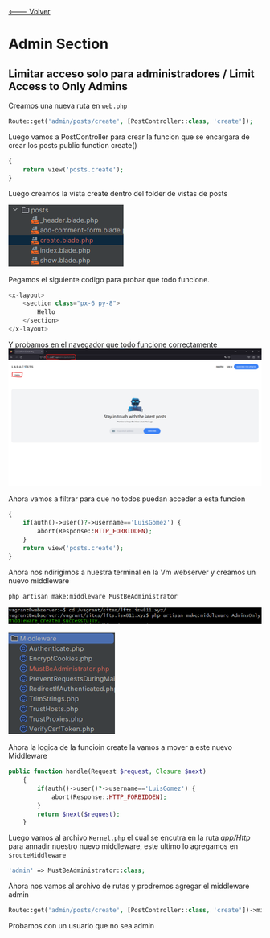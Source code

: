 [<--- Volver](/README.md)

# Admin Section

## Limitar acceso solo para administradores / Limit Access to Only Admins

Creamos una nueva ruta en `web.php`

```php
Route::get('admin/posts/create', [PostController::class, 'create']);
```

Luego vamos a PostController para crear la funcion que se encargara de crear los posts
public function create()
    
```php
{
    return view('posts.create');
}
```

Luego creamos la vista create dentro del folder de vistas de posts

![Alt text](image.png)

Pegamos el siguiente codigo para probar que todo funcione.

```php
<x-layout>
    <section class="px-6 py-8">
        Hello
    </section>
</x-layout>
```

Y probamos en el navegador que todo funcione correctamente
![Alt text](image-1.png)

Ahora vamos a filtrar para que no todos puedan acceder a esta funcion

```php
{
    if(auth()->user()?->username=='LuisGomez') {
        abort(Response::HTTP_FORBIDDEN);
    }
    return view('posts.create');
}
```

Ahora nos ndirigimos a nuestra terminal en la Vm webserver y creamos un nuevo middleware

```bash
php artisan make:middleware MustBeAdministrator
```

![Alt text](image-2.png)

![Alt text](image-3.png)

Ahora la logica de la funcioin create la vamos a mover a este nuevo Middleware

```php
public function handle(Request $request, Closure $next)
    {
        if(auth()->user()?->username=='LuisGomez') {
            abort(Response::HTTP_FORBIDDEN);
        }
        return $next($request);
    }
```

Luego vamos al archivo `Kernel.php` el cual se encutra en la ruta _app/Http_ para annadir nuestro nuevo middleware, este ultimo lo agregamos en `$routeMiddleware `

```php
'admin' => MustBeAdministrator::class;
```


Ahora nos vamos al archivo de rutas y prodremos agregar el middleware admin

```php
Route::get('admin/posts/create', [PostController::class, 'create'])->middleware('admin');
```
Probamos con un usuario que no sea admin



##

```php

```
